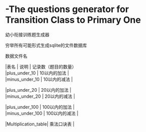 # -The questions generator for  Transition Class to Primary One
幼小衔接训练题生成器  


穷举所有可能形式生成sqlite的文件数据库  

数据文件名


|表名 | 说明 | 记录数（题目的数量）   
|plus_under_10 | 10以内的加法 |  
|minus_under_10 | 10以内的减法 |

|plus_under_20 | 20以内的加法 |  
|minus_under_20 | 20以内的减法 | 

|plus_under_100 | 100以内的加法 |  
|minus_under_100 | 100以内的减法 | 

|Multiplication_table| 乘法口诀表 |



